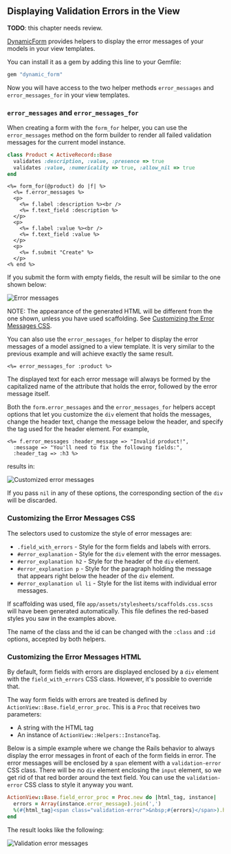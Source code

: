Displaying Validation Errors in the View
----------------------------------------

**TODO**: this chapter needs review.

[DynamicForm](https://github.com/joelmoss/dynamic_form) provides
helpers to display the error messages of your models in your view
templates.

You can install it as a gem by adding this line to your Gemfile:

```ruby
gem "dynamic_form"
```

Now you will have access to the two helper methods `error_messages`
and `error_messages_for` in your view templates.

### `error_messages` and `error_messages_for`

When creating a form with the `form_for` helper, you can use the
`error_messages` method on the form builder to render all failed
validation messages for the current model instance.

```ruby
class Product < ActiveRecord::Base
  validates :description, :value, :presence => true
  validates :value, :numericality => true, :allow_nil => true
end
```

```erb
<%= form_for(@product) do |f| %>
  <%= f.error_messages %>
  <p>
    <%= f.label :description %><br />
    <%= f.text_field :description %>
  </p>
  <p>
    <%= f.label :value %><br />
    <%= f.text_field :value %>
  </p>
  <p>
    <%= f.submit "Create" %>
  </p>
<% end %>
```

If you submit the form with empty fields, the result will be similar
to the one shown below:

![Error messages][error-messages]

NOTE: The appearance of the generated HTML will be different from the
one shown, unless you have used scaffolding. See
[Customizing the Error Messages CSS](#customizing-the-error-messages-css).

You can also use the `error_messages_for` helper to display the error
messages of a model assigned to a view template. It is very similar to
the previous example and will achieve exactly the same result.

```erb
<%= error_messages_for :product %>
```

The displayed text for each error message will always be formed by the
capitalized name of the attribute that holds the error, followed by
the error message itself.

Both the `form.error_messages` and the `error_messages_for` helpers
accept options that let you customize the `div` element that holds the
messages, change the header text, change the message below the header,
and specify the tag used for the header element. For example,

```erb
<%= f.error_messages :header_message => "Invalid product!",
  :message => "You'll need to fix the following fields:",
  :header_tag => :h3 %>
```

results in:

![Customized error messages][customized-error-messages]

If you pass `nil` in any of these options, the corresponding section
of the `div` will be discarded.

### Customizing the Error Messages CSS

The selectors used to customize the style of error messages are:

* `.field_with_errors` - Style for the form fields and labels with errors.
* `#error_explanation` - Style for the `div` element with the error messages.
* `#error_explanation h2` - Style for the header of the `div` element.
* `#error_explanation p` - Style for the paragraph holding the message that appears right below the header of the `div` element.
* `#error_explanation ul li` - Style for the list items with individual error messages.

If scaffolding was used, file
`app/assets/stylesheets/scaffolds.css.scss` will have been generated
automatically. This file defines the red-based styles you saw in the
examples above.

The name of the class and the id can be changed with the `:class` and
`:id` options, accepted by both helpers.

### Customizing the Error Messages HTML

By default, form fields with errors are displayed enclosed by a `div`
element with the `field_with_errors` CSS class. However, it's possible
to override that.

The way form fields with errors are treated is defined by
`ActionView::Base.field_error_proc`. This is a `Proc` that receives
two parameters:

* A string with the HTML tag
* An instance of `ActionView::Helpers::InstanceTag`.

Below is a simple example where we change the Rails behavior to always
display the error messages in front of each of the form fields in
error. The error messages will be enclosed by a `span` element with a
`validation-error` CSS class. There will be no `div` element enclosing
the `input` element, so we get rid of that red border around the text
field. You can use the `validation-error` CSS class to style it anyway
you want.

```ruby
ActionView::Base.field_error_proc = Proc.new do |html_tag, instance|
  errors = Array(instance.error_message).join(',')
  %(#{html_tag}<span class="validation-error">&nbsp;#{errors}</span>).html_safe
end
```

The result looks like the following:

![Validation error messages][validation-error-messages]

[error-messages]: http://guides.rubyonrails.org/images/error_messages.png
[customized-error-messages]: http://guides.rubyonrails.org/images/customized_error_messages.png
[validation-error-messages]: http://guides.rubyonrails.org/images/validation_error_messages.png
